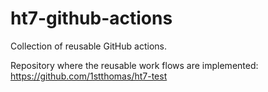 
# ht7-github-actions

Collection of reusable GitHub actions.  

Repository where the reusable work flows are implemented: https://github.com/1stthomas/ht7-test
